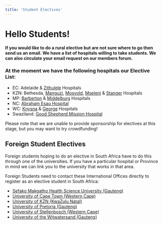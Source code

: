 ```yaml
---
title: 'Student Electives'
---
```

# Hello Students!

**If you would like to do a rural elective but are not sure where to go then send us an email. We have a list of hospitals willing to take students. We can also circulate your email request on our members forum.**

### At the moment we have the following hospitals our Elective List:

* EC: Adelaide & [Zithulele](http://www.zithulele.org/) Hospitals
* KZN: Bethesda, [Manguzi](http://www.kznhealth.gov.za/manguzihospital.htm), [Mosvold](http://www.kznhealth.gov.za/mosvoldhospital.htm), [Mseleni](https://www.kznhealth.gov.za/mselenihospital.htm) & [Stanger](http://www.kznhealth.gov.za/gjgmrh.htm) Hospitals
* MP: [Barberton](http://www.mpuhealth.gov.za/Barberton%20Hospitals.html) & [Middelburg](https://web.facebook.com/pages/Middelburg-Provincial-Hospital/1586179001449296?_rdc=1&_rdr) Hospitals
* NC: [Abraham Esau Hospital](https://web.facebook.com/calviniahospital/?_rdc=1&_rdr)
* WC: [Knysna](https://www.westerncape.gov.za/facility/knysna-hospital) & [George](https://www.westerncape.gov.za/george-hospital/) Hospitals
* Swaziland: [Good Shepherd Mission Hospital](https://web.facebook.com/people/Good-Shepherd-Mission-Hospital/100054373936734/)

Please note that we are unable to provide sponsorship for electives at this stage, but you may want to try crowdfunding! 

## Foreign Student Electives

Foreign students hoping to do an elective in South Africa have to do this through one of the universities. If you have a particular hospital or Province in mind we can link you to the university that works in that area. 

Foreign Students need to contact these International Offices directly to register as an elective student in South Africa:

* [Sefako Makgatho Health Science University (Gauteng)](http://www.smu.ac.za/students/international-students/)
* [University of Cape Town (Western Cape)](http://www.healthelectives.uct.ac.za/applications/elective-placements)
* [University of KZN (KwaZulu Natal)](https://scm.ukzn.ac.za/registering-international-students/)
* [University of Pretoria (Gauteng)](https://www.up.ac.za/online-registration/article/2398818/international-students)
* [University of Stellenbosch (Western Cape)](https://www.sun.ac.za/english/faculty/healthsciences/international-office/international-undergraduate-elective-students)
* [University of the Witwatersand (Gauteng)](https://www.wits.ac.za/health/faculty-services/elective/)

<!--
    This is a comment and is not displayed on the website. Do not alter this text between arrows (->).
    To change the content in this file, simply retype/ copy+paste any text above, as you would in a normal text file/ word document.

    Do not change the "title:" title, or the ---. Only change the text inside '' for that section.

    The hashtag ( # ) symbols followed by a space and then text show a heading. The more #s you have, the smaller/"less important" the heading. You can add up to 6 # but we suggest max 4 #. make sure each heading is on a separate line.

    The text surrounded by double  stars ( ** ) with no spaces shows bold text.

    The single star ( * ) followed by a space and then text shows an item in a bulleted list. Make sure each item is on a separate line.
    
    Links are created by putting the text you want to show in square brackets ( [] ) followed by the link in round brackets ( () ). For example, [RuReSA](https://ruresa.org.za/) will show as RuReSA and link to the RuReSA website.
    
    Please refer to the "HOW TO USE" or "HOW TO USE SHORT" files for more information.
 -->
